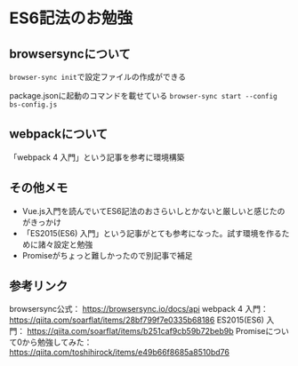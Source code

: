 # ES6記法のお勉強

## browsersyncについて
`browser-sync init`で設定ファイルの作成ができる

package.jsonに起動のコマンドを載せている
`browser-sync start --config bs-config.js`

## webpackについて
「webpack 4 入門」という記事を参考に環境構築

## その他メモ
- Vue.js入門を読んでいてES6記法のおさらいしとかないと厳しいと感じたのがきっかけ
- 「ES2015(ES6) 入門」という記事がとても参考になった。試す環境を作るために諸々設定と勉強
- Promiseがちょっと難しかったので別記事で補足

## 参考リンク
browsersync公式：
https://browsersync.io/docs/api
webpack 4 入門：
https://qiita.com/soarflat/items/28bf799f7e0335b68186
ES2015(ES6) 入門：
https://qiita.com/soarflat/items/b251caf9cb59b72beb9b
Promiseについて0から勉強してみた：
https://qiita.com/toshihirock/items/e49b66f8685a8510bd76

